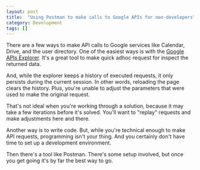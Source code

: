 ```yaml
---
layout: post
title:  "Using Postman to make calls to Google APIs for non-developers"
category: Development
tags: []
---
```


There are a few ways to make API calls to Google services like Calendar, Drive, and the user directory. One of the easiest ways is with the [Google APIs Explorer](https://developers.google.com/apis-explorer). It's a great tool to make quick adhoc request for inspect the returned data. 

And, while the explorer keeps a history of executed requests, it only persists during the current session. In other words, reloading the page clears the history. Plus, you're unable to adjust the parameters that were used to make the original request. 

That's not ideal when you're working through a solution, because it may take a few iterations before it's solved. You'll want to "replay" requests and make adjustments here and there.

Another way is to write code. But, while you're technical enough to make API requests, programming isn't your thing. And you certainly don't have time to set up a development environment.

Then there's a tool like Postman. There's some setup involved, but once you get going it's by far the best way to go.